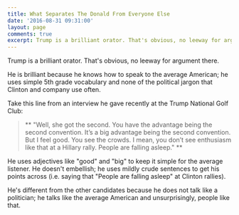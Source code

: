 ```yaml
---
title: What Separates The Donald From Everyone Else
date: '2016-08-31 09:31:00'
layout: page 
comments: true 
excerpt: Trump is a brilliant orator. That's obvious, no leeway for argument there. 
---
```

Trump is a brilliant orator. That's obvious, no leeway for argument there. 

He is brilliant because he knows how to speak to the average American; he uses simple 5th grade vocabulary and none of the political jargon that Clinton and company use often. 

Take this line from an interview he gave recently at the Trump National Golf Club: 

 >** "Well, she got the second. You have the advantage being the second convention. It’s a big advantage being the second convention. But I feel good. You see the crowds. I mean, you don’t see enthusiasm like that at a Hillary rally. People are falling asleep." 
**

He uses adjectives like "good" and "big" to keep it simple for the average listener. He doesn't embellish; he uses mildly crude sentences to get his points across (i.e. saying that "People are falling asleep" at Clinton rallies). 

He's different from the other candidates because he does not talk like a politician; he talks like the average American and unsurprisingly, people like that. 






